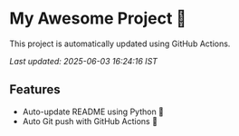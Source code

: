 # My Awesome Project 🚀

This project is automatically updated using GitHub Actions.

_Last updated: 2025-06-03 16:24:16 IST_

## Features
- Auto-update README using Python 🐍
- Auto Git push with GitHub Actions 🤖
